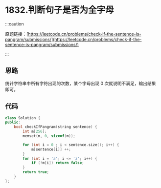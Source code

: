 # 1832.判断句子是否为全字母

:::caution

原题链接：[https://leetcode.cn/problems/check-if-the-sentence-is-pangram/submissions/](https://leetcode.cn/problems/check-if-the-sentence-is-pangram/submissions/)

:::

## 思路

统计字符串中所有字符出现的次数，某个字母出现 0 次就说明不满足，输出结果即可。

## 代码

```cpp
class Solution {
public:
    bool checkIfPangram(string sentence) {
        int m[256];
        memset(m, 0, sizeof(m));

        for (int i = 0 ; i < sentence.size(); i++) {
            m[sentence[i]] ++;
        }
        for (int i = 'a'; i <= 'z'; i++) {
            if (!m[i]) return false;
        }
        return true;
    }
};
```

